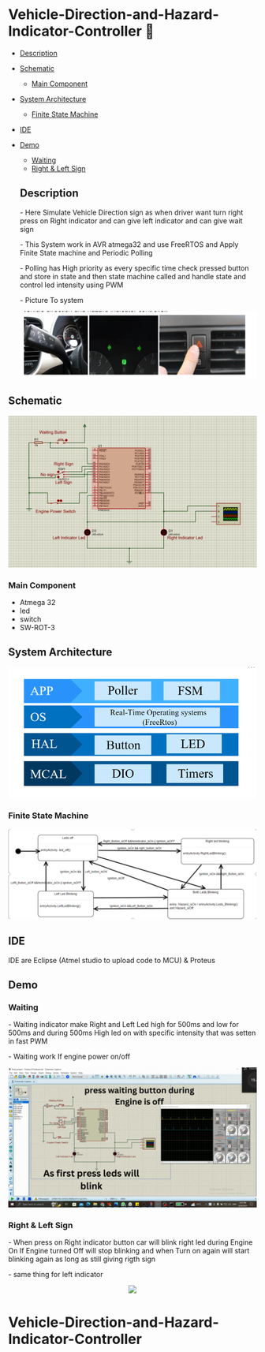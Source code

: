 # Vehicle-Direction-and-Hazard-Indicator-Controller 🚗
- [Description](#Description)
- [Schematic](#Schematic)
  - [Main Component](#Main-Component)
- [System Architecture](#System-Architecture)
  - [Finite State Machine](#Finite-State-Machine)
- [IDE](#IDE)
- [Demo](#Demo)
  - [Waiting](#Waiting)
  - [Right & Left Sign](#Right-&-Left-Sign)
 

  
  
  ## Description
  <p>- Here Simulate Vehicle Direction sign as when driver want turn right press on Right indicator and can give left indicator and can give wait sign </p>
  <p>- This System work in AVR atmega32 and use FreeRTOS and Apply Finite State machine and Periodic Polling </p>
  <p>- Polling has High priority  as every specific time check pressed button and store in state and then state machine called and handle state and control led intensity using PWM </p>
  <p>- Picture To system</p>
  <p align="center">
  <img src="https://github.com/HESHAM47GAMAL/Vehicle-Direction-and-Hazard-Indicator-Controller/blob/main/pic/real_task_in_car.png">
</p>

  ## Schematic
  <p align="center">
  <img src="https://github.com/HESHAM47GAMAL/Vehicle-Direction-and-Hazard-Indicator-Controller/blob/main/pic/schema.png">
</p>

  ### Main Component
  - Atmega 32
  - led
  - switch
  - SW-ROT-3

  ## System Architecture
  <p align="center">
  <img src="https://github.com/HESHAM47GAMAL/Vehicle-Direction-and-Hazard-Indicator-Controller/blob/main/pic/system_Architecture.png">
</p>

  ### Finite State Machine
  <p align="center">
  <img src="https://github.com/HESHAM47GAMAL/Vehicle-Direction-and-Hazard-Indicator-Controller/blob/main/pic/FSM.png">
</p>

## IDE
 <p>IDE are Eclipse (Atmel studio to upload code to MCU) & Proteus</p>
 
 
## Demo 

### Waiting 
<p> - Waiting indicator make Right and Left Led high for 500ms and low for 500ms and during 500ms High led on with specific intensity that was setten  in fast PWM </p>
<p> - Waiting work If engine power on/off</p>
<p align="center">
  <img src="https://github.com/HESHAM47GAMAL/Vehicle-Direction-and-Hazard-Indicator-Controller/blob/main/GIF/press%20waiting%20button%20during%20Engine%20is%20off.gif">
  </p>

### Right & Left Sign
<p> - When press on Right indicator button car will blink right led during Engine On If Engine turned Off will stop blinking and when Turn on again will start blinking again as long as still giving rigth sign </p>
<p> - same thing for left indicator </p>
<p align="center">
  <img src="https://github.com/HESHAM47GAMAL/Vehicle-Direction-and-Hazard-Indicator-Controller/blob/main/GIF/test_right_left_indicator.gif">
</p>
  
  
  
# Vehicle-Direction-and-Hazard-Indicator-Controller
